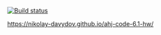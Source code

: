 [![Build status](https://ci.appveyor.com/api/projects/status/ij6gbsgwtx7r97oh?svg=true)](https://ci.appveyor.com/project/Nikolay-Davydov/ahj-code-6-1-hw)

https://nikolay-davydov.github.io/ahj-code-6.1-hw/
